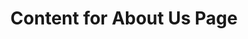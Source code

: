 ---
title: 'Content for About Us Page'
welcomeText: 'Welcome To'
siteNameText: 'Razor Edge'
siteInfoText: 'Where your hair journey meets our masterful artistry !!'
anotherSiteInfoText: ''

ourStoryHeading: 'Our Story'
ourStorySubHeading: 'Nurturing Beauty, Empowering Confidence'
ourContent: ''

ourStoryHeading: 'Our Vision'
ourStorySubHeading: 'Elevating Beauty Beyond Asthetics'
ourVisContent: ''
--- 